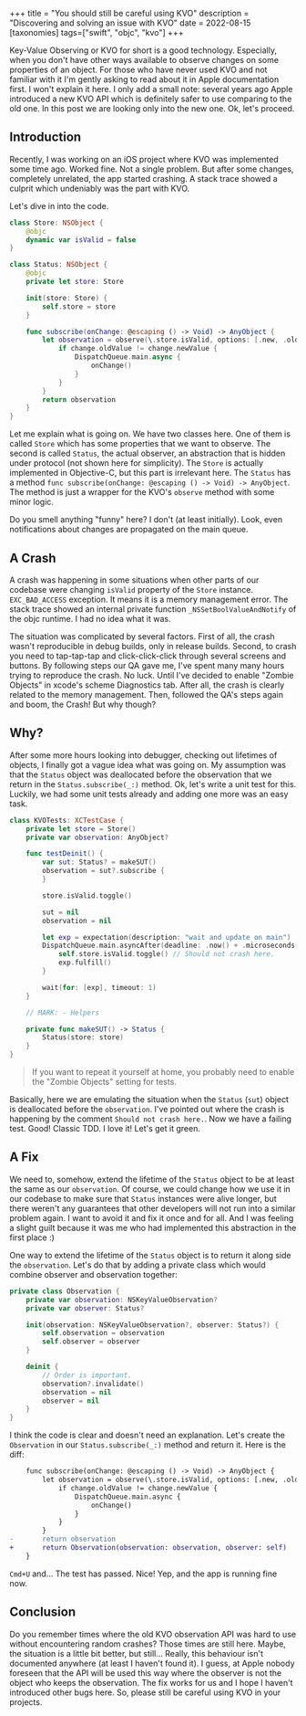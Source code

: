 +++
title = "You should still be careful using KVO"
description = "Discovering and solving an issue with KVO"
date = 2022-08-15
[taxonomies]
tags=["swift", "objc", "kvo"]
+++

Key-Value Observing or KVO for short is a good technology. Especially, when you
don't have other ways available to observe changes on some properties of an
object. For those who have never used KVO and not familiar with it I'm gently
asking to read about it in Apple documentation first. I won't explain it here.
I only add a small note: several years ago Apple introduced a new KVO API which
is definitely safer to use comparing to the old one. In this post we are
looking only into the new one. Ok, let's proceed.

## Introduction

Recently, I was working on an iOS project where KVO was implemented some time
ago. Worked fine. Not a single problem. But after some changes, completely
unrelated, the app started crashing. A stack trace showed a culprit which
undeniably was the part with KVO.

Let's dive in into the code.

```swift
class Store: NSObject {
    @objc
    dynamic var isValid = false
}

class Status: NSObject {
    @objc
    private let store: Store

    init(store: Store) {
        self.store = store
    }

    func subscribe(onChange: @escaping () -> Void) -> AnyObject {
        let observation = observe(\.store.isValid, options: [.new, .old]) { _, change in
            if change.oldValue != change.newValue {
                DispatchQueue.main.async {
                    onChange()
                }
            }
        }
        return observation
    }
}
```

Let me explain what is going on. We have two classes here. One of them is
called `Store` which has some properties that we want to observe. The second is
called `Status`, the actual observer, an abstraction that is hidden under
protocol (not shown here for simplicity). The `Store` is actually implemented
in Objective-C, but this part is irrelevant here. The `Status` has a method
`func subscribe(onChange: @escaping () -> Void) -> AnyObject`. The method is
just a wrapper for the KVO's `observe` method with some minor logic.

Do you smell anything "funny" here? I don't (at least initially). Look, even
notifications about changes are propagated on the main queue.

## A Crash

A crash was happening in some situations when other parts of our codebase were
changing `isValid` property of the `Store` instance. `EXC_BAD_ACCESS`
exception. It means it is a memory management error. The stack trace showed an
internal private function `_NSSetBoolValueAndNotify` of the objc runtime. I had
no idea what it was.

The situation was complicated by several factors. First of all, the crash
wasn't reproducible in debug builds, only in release builds. Second, to crash
you need to tap-tap-tap and click-click-click through several screens and
buttons. By following steps our QA gave me, I've spent many many hours trying
to reproduce the crash. No luck. Until I've decided to enable "Zombie Objects"
in xcode's scheme Diagnostics tab. After all, the crash is clearly related to
the memory management. Then, followed the QA's steps again and boom, the Crash!
But why though?

## Why?

After some more hours looking into debugger, checking out lifetimes of objects,
I finally got a vague idea what was going on. My assumption was that the
`Status` object was deallocated before the observation that we return in the
`Status.subscribe(_:)` method. Ok, let's write a unit test for this. Luckily,
we had some unit tests already and adding one more was an easy task.

```swift
class KVOTests: XCTestCase {
    private let store = Store()
    private var observation: AnyObject?

    func testDeinit() {
        var sut: Status? = makeSUT()
        observation = sut?.subscribe {
        }

        store.isValid.toggle()

        sut = nil
        observation = nil

        let exp = expectation(description: "wait and update on main")
        DispatchQueue.main.asyncAfter(deadline: .now() + .microseconds(100)) {
            self.store.isValid.toggle() // Should not crash here.
            exp.fulfill()
        }

        wait(for: [exp], timeout: 1)
    }

    // MARK: - Helpers

    private func makeSUT() -> Status {
        Status(store: store)
    }
}
```

> If you want to repeat it yourself at home, you probably need to enable the
> "Zombie Objects" setting for tests.

Basically, here we are emulating the situation when the `Status` (`sut`) object
is deallocated before the `observation`. I've pointed out where the crash is
happening by the comment `Should not crash here.`. Now we have a failing test.
Good! Classic TDD. I love it! Let's get it green.

## A Fix

We need to, somehow, extend the lifetime of the `Status` object to be at least
the same as our `observation`. Of course, we could change how we use it in our
codebase to make sure that `Status` instances were alive longer, but there
weren't any guarantees that other developers will not run into a similar
problem again. I want to avoid it and fix it once and for all. And I was
feeling a slight guilt because it was me who had implemented this abstraction
in the first place :)

One way to extend the lifetime of the `Status` object is to return it along
side the `observation`. Let's do that by adding a private class which would
combine observer and observation together:

```swift
private class Observation {
    private var observation: NSKeyValueObservation?
    private var observer: Status?

    init(observation: NSKeyValueObservation?, observer: Status?) {
        self.observation = observation
        self.observer = observer
    }

    deinit {
        // Order is important.
        observation?.invalidate()
        observation = nil
        observer = nil
    }
}
```

I think the code is clear and doesn't need an explanation. Let's create the
`Observation` in our `Status.subscribe(_:)` method and return it. Here is the
diff:

```diff
    func subscribe(onChange: @escaping () -> Void) -> AnyObject {
        let observation = observe(\.store.isValid, options: [.new, .old]) { _, change in
            if change.oldValue != change.newValue {
                DispatchQueue.main.async {
                    onChange()
                }
            }
        }
-       return observation
+       return Observation(observation: observation, observer: self)
    }
```

`Cmd+U` and... The test has passed. Nice! Yep, and the app is running fine now.

## Conclusion

Do you remember times where the old KVO observation API was hard to use without
encountering random crashes? Those times are still here. Maybe, the situation
is a little bit better, but still... Really, this behaviour isn't documented
anywhere (at least I haven't found it). I guess, at Apple nobody foreseen that
the API will be used this way where the observer is not the object who keeps
the observation. The fix works for us and I hope I haven't introduced other
bugs here. So, please still be careful using KVO in your projects.

